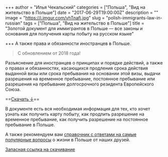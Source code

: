 +++
author = "Илья Чекальский"
categories = ["Польша", "Вид на жительство в Польше"]
date = "2017-06-29T19:00:00Z"
description = ""
image = "https://i.imgur.com/vhTnafj.jpg"
slug = "polish-immigrants-law-in-russian"
tags = ["Польша", "Вид на жительство в Польше"]
title = "Золотой документ для иммигрантов в Польше — все законы и основания для получения карты побыту на русском языке"

+++
А также права и обязанности иностранцев в Польше.

> С обновлением от 2018 года!

Разъяснение для иностранцев о принципах и порядке действий, а также о правах и обязанностях,
касающихся продления срока действия выданной визы или срока пребывания на основании этой визы, выдачи разрешения на временное пребывание, постоянное пребывание или разрешения на пребывание долгосрочного резидента Европейского Союза.

==[Скачать ↓](https://www.dropbox.com/s/k9y6hnzko67flgw/%2820140603.115944%29.%D0%A0%D0%B0%D0%B7%D1%8A%D1%8F%D1%81%D0%BD%D0%B5%D0%BD%D0%B8%D0%B5_%D0%B4%D0%BB%D1%8F_%D0%B8%D0%BD%D0%BE%D1%81%D1%82%D1%80%D0%B0%D0%BD%D1%86%D0%B5%D0%B2.pdf?dl=0)==

В документе есть вся необходимая информация для тех, кто хочет узнать как получить карту побыту, как продлить разрешение на временное пребывание, как получить разрешение на постоянное пребывание в Польше.

А также рекомендуем вам [справочник с ответами на самые популярные вопросы](https://prianichnikov.github.io/faq-pl/) о жизни в Польше от наших друзей.

[Запасная ссылка на скачивание](https://udsc.gov.pl/wp-content/uploads/2018/04/Разъяснение-для-иностранца-о-принципах-и-порядке-действий-а-также-о-надлежащим-ему-правах-и-возложенных-на-него-обязанностях.pdf)